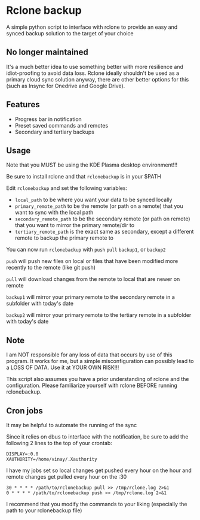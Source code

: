 # Rclone backup

A simple python script to interface with rclone to provide an easy and synced backup solution to the target of your choice

## No longer maintained

It's a much better idea to use something better with more resilience and idiot-proofing to avoid data loss. Rclone ideally shouldn't be used as a primary cloud sync solution anyway, there are other better options for this (such as Insync for Onedrive and Google Drive).

## Features

- Progress bar in notification
- Preset saved commands and remotes
- Secondary and tertiary backups

## Usage

Note that you MUST be using the KDE Plasma desktop environment!!!

Be sure to install rclone and that `rclonebackup` is in your $PATH

Edit `rclonebackup` and set the following variables:

- `local_path` to be where you want your data to be synced locally
- `primary_remote_path` to be the remote (or path on a remote) that you want to sync with the local path
- `secondary_remote_path` to be the secondary remote (or path on remote) that you want to mirror the primary remote/dir to 
- `tertiary_remote_path` is the exact same as secondary, except a different remote to backup the primary remote to

You can now run `rclonebackup` with `push` `pull` `backup1`, or `backup2`

`push` will push new files on local or files that have been modified more recently to the remote (like git push)

`pull` will download changes from the remote to local that are newer on remote

`backup1` will mirror your primary remote to the secondary remote in a subfolder with today's date

`backup2` will mirror your primary remote to the tertiary remote in a subfolder with today's date

## Note

I am NOT responsible for any loss of data that occurs by use of this program. It works for me, but a simple misconfiguration can possibly lead to a LOSS OF DATA. Use it at YOUR OWN RISK!!!

This script also assumes you have a prior understanding of rclone and the configuration. Please familiarize yourself with rclone BEFORE running rclonebackup.

## Cron jobs

It may be helpful to automate the running of the sync

Since it relies on dbus to interface with the notification, be sure to add the following 2 lines to the top of your crontab:

```
DISPLAY=:0.0
XAUTHORITY=/home/vinay/.Xauthority
```

I have my jobs set so local changes get pushed every hour on the hour and remote changes get pulled every hour on the :30

```
30 * * * * /path/to/rclonebackup pull >> /tmp/rclone.log 2>&1
0 * * * * /path/to/rclonebackup push >> /tmp/rclone.log 2>&1
```

I recommend that you modify the commands to your liking (especially the path to your rclonebackup file)



